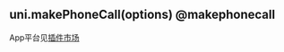 ## uni.makePhoneCall(options) @makephonecall

<!-- UTSAPIJSON.makePhoneCall.description -->

<!-- UTSAPIJSON.makePhoneCall.compatibility -->

App平台见[插件市场](https://ext.dcloud.net.cn/search?q=%E7%94%B5%E8%AF%9D&orderBy=Relevance&uni-appx=1)

<!-- UTSAPIJSON.makePhoneCall.param -->

<!-- UTSAPIJSON.makePhoneCall.returnValue -->

<!-- UTSAPIJSON.makePhoneCall.tutorial -->

<!-- UTSAPIJSON.makePhoneCall.example -->

<!-- UTSAPIJSON.general_type.name -->

<!-- UTSAPIJSON.general_type.param -->

